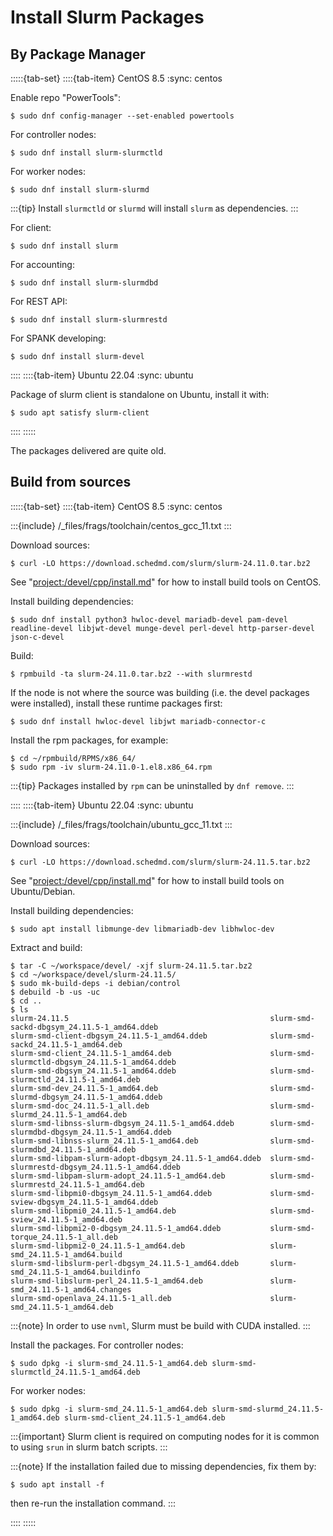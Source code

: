 # Install Slurm Packages

## By Package Manager

:::::{tab-set}
::::{tab-item} CentOS 8.5
:sync: centos

Enable repo "PowerTools":

```console
$ sudo dnf config-manager --set-enabled powertools
```

For controller nodes:

```console
$ sudo dnf install slurm-slurmctld
```

For worker nodes:

```console
$ sudo dnf install slurm-slurmd
```

:::{tip}
Install `slurmctld` or `slurmd` will install `slurm` as dependencies.
:::

For client:

```console
$ sudo dnf install slurm
```

For accounting:

```console
$ sudo dnf install slurm-slurmdbd
```

For REST API:

```console
$ sudo dnf install slurm-slurmrestd
```

For SPANK developing:

```console
$ sudo dnf install slurm-devel
```

::::
::::{tab-item} Ubuntu 22.04
:sync: ubuntu

Package of slurm client is standalone on Ubuntu, install it with:

```console
$ sudo apt satisfy slurm-client
```

::::
:::::

The packages delivered are quite old.

## Build from sources

:::::{tab-set}
::::{tab-item} CentOS 8.5
:sync: centos

:::{include} /_files/frags/toolchain/centos_gcc_11.txt
:::

Download sources:

```console
$ curl -LO https://download.schedmd.com/slurm/slurm-24.11.0.tar.bz2
```

See "<project:/devel/cpp/install.md>" for how to install build tools on CentOS.

Install building dependencies:

```console
$ sudo dnf install python3 hwloc-devel mariadb-devel pam-devel readline-devel libjwt-devel munge-devel perl-devel http-parser-devel json-c-devel
```

Build:

```console
$ rpmbuild -ta slurm-24.11.0.tar.bz2 --with slurmrestd
```

If the node is not where the source was building (i.e. the devel packages were installed), install these runtime packages first:

```console
$ sudo dnf install hwloc-devel libjwt mariadb-connector-c
```

Install the rpm packages, for example:

```console
$ cd ~/rpmbuild/RPMS/x86_64/
$ sudo rpm -iv slurm-24.11.0-1.el8.x86_64.rpm 
```

:::{tip}
Packages installed by `rpm` can be uninstalled by `dnf remove`.
:::

::::
::::{tab-item} Ubuntu 22.04
:sync: ubuntu

:::{include} /_files/frags/toolchain/ubuntu_gcc_11.txt
:::

Download sources:

```console
$ curl -LO https://download.schedmd.com/slurm/slurm-24.11.5.tar.bz2
```

See "<project:/devel/cpp/install.md>" for how to install build tools on Ubuntu/Debian.

Install building dependencies:

```console
$ sudo apt install libmunge-dev libmariadb-dev libhwloc-dev
```

Extract and build:

```console
$ tar -C ~/workspace/devel/ -xjf slurm-24.11.5.tar.bz2
$ cd ~/workspace/devel/slurm-24.11.5/
$ sudo mk-build-deps -i debian/control
$ debuild -b -us -uc
$ cd ..
$ ls
slurm-24.11.5                                             slurm-smd-sackd-dbgsym_24.11.5-1_amd64.ddeb
slurm-smd-client-dbgsym_24.11.5-1_amd64.ddeb              slurm-smd-sackd_24.11.5-1_amd64.deb
slurm-smd-client_24.11.5-1_amd64.deb                      slurm-smd-slurmctld-dbgsym_24.11.5-1_amd64.ddeb
slurm-smd-dbgsym_24.11.5-1_amd64.ddeb                     slurm-smd-slurmctld_24.11.5-1_amd64.deb
slurm-smd-dev_24.11.5-1_amd64.deb                         slurm-smd-slurmd-dbgsym_24.11.5-1_amd64.ddeb
slurm-smd-doc_24.11.5-1_all.deb                           slurm-smd-slurmd_24.11.5-1_amd64.deb
slurm-smd-libnss-slurm-dbgsym_24.11.5-1_amd64.ddeb        slurm-smd-slurmdbd-dbgsym_24.11.5-1_amd64.ddeb
slurm-smd-libnss-slurm_24.11.5-1_amd64.deb                slurm-smd-slurmdbd_24.11.5-1_amd64.deb
slurm-smd-libpam-slurm-adopt-dbgsym_24.11.5-1_amd64.ddeb  slurm-smd-slurmrestd-dbgsym_24.11.5-1_amd64.ddeb
slurm-smd-libpam-slurm-adopt_24.11.5-1_amd64.deb          slurm-smd-slurmrestd_24.11.5-1_amd64.deb
slurm-smd-libpmi0-dbgsym_24.11.5-1_amd64.ddeb             slurm-smd-sview-dbgsym_24.11.5-1_amd64.ddeb
slurm-smd-libpmi0_24.11.5-1_amd64.deb                     slurm-smd-sview_24.11.5-1_amd64.deb
slurm-smd-libpmi2-0-dbgsym_24.11.5-1_amd64.ddeb           slurm-smd-torque_24.11.5-1_all.deb
slurm-smd-libpmi2-0_24.11.5-1_amd64.deb                   slurm-smd_24.11.5-1_amd64.build
slurm-smd-libslurm-perl-dbgsym_24.11.5-1_amd64.ddeb       slurm-smd_24.11.5-1_amd64.buildinfo
slurm-smd-libslurm-perl_24.11.5-1_amd64.deb               slurm-smd_24.11.5-1_amd64.changes
slurm-smd-openlava_24.11.5-1_all.deb                      slurm-smd_24.11.5-1_amd64.deb
```

:::{note}
In order to use `nvml`, Slurm must be build with CUDA installed.
:::

Install the packages. For controller nodes:

```console
$ sudo dpkg -i slurm-smd_24.11.5-1_amd64.deb slurm-smd-slurmctld_24.11.5-1_amd64.deb
```

For worker nodes:

```console
$ sudo dpkg -i slurm-smd_24.11.5-1_amd64.deb slurm-smd-slurmd_24.11.5-1_amd64.deb slurm-smd-client_24.11.5-1_amd64.deb
```

:::{important}
Slurm client is required on computing nodes for it is common to using `srun` in slurm batch scripts.
:::

:::{note}
If the installation failed due to missing dependencies, fix them by:

```console
$ sudo apt install -f
```

then re-run the installation command.
:::

::::
:::::
